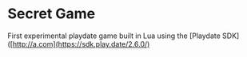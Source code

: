 # Secret Game


First experimental playdate game built in Lua using the [Playdate SDK]([http://a.com](https://sdk.play.date/2.6.0/)
